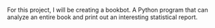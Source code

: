 For this project, I will be creating a bookbot. A Python program that can analyze an entire book and print out an interesting statistical report.
